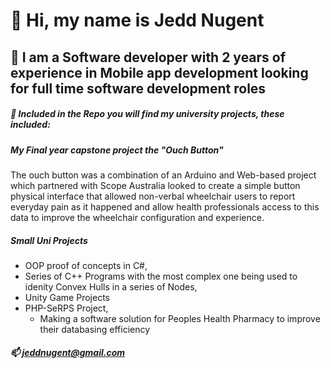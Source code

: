 # 👋 Hi, my name is Jedd Nugent
## 👀 I am a Software developer with 2 years of experience in Mobile app development looking for full time software development roles
##### 🌱 Included in the Repo you will find my university projects, these included:
##### My Final year capstone project the "Ouch Button" 
The ouch button was a combination of an Arduino and Web-based project which partnered with Scope Australia 
looked to create a simple button physical interface that allowed non-verbal wheelchair users to 
report everyday pain as it happened and allow health professionals access to this data to improve 
the wheelchair configuration and experience.

##### Small Uni Projects
- OOP proof of concepts in C#,
- Series of C++ Programs with the most complex one being used to idenity Convex Hulls in a series of Nodes,
- Unity Game Projects
- PHP-SeRPS Project, 
	- Making a software solution for Peoples Health Pharmacy to improve their databasing efficiency


##### 📫 jeddnugent@gmail.com
